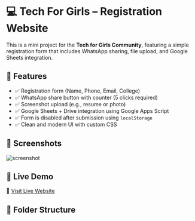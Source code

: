 # 💻 Tech For Girls – Registration Website

This is a mini project for the **Tech for Girls Community**, featuring a simple registration form that includes WhatsApp sharing, file upload, and Google Sheets integration.

## 🌟 Features

- ✅ Registration form (Name, Phone, Email, College)
- ✅ WhatsApp share button with counter (5 clicks required)
- ✅ Screenshot upload (e.g., resume or photo)
- ✅ Google Sheets + Drive integration using Google Apps Script
- ✅ Form is disabled after submission using `localStorage`
- ✅ Clean and modern UI with custom CSS

## 📸 Screenshots

![screenshot](https://your-screenshot-url-if-any.com)

## 🚀 Live Demo

🔗 [Visit Live Website](https://github.com/Anudeep42121/manukonda-Anudeep)

## 📁 Folder Structure

